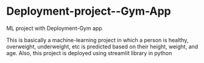 # Deployment-project--Gym-App
ML project with Deployment-Gym app

This is basically a machine-learning project in which a person is
healthy, overweight, underweight, etc is predicted based on their
height, weight, and age. Also, this project is deployed using streamlit library
in python
